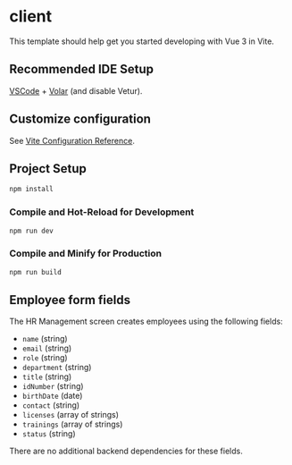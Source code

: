 # client

This template should help get you started developing with Vue 3 in Vite.

## Recommended IDE Setup

[VSCode](https://code.visualstudio.com/) + [Volar](https://marketplace.visualstudio.com/items?itemName=Vue.volar) (and disable Vetur).

## Customize configuration

See [Vite Configuration Reference](https://vite.dev/config/).

## Project Setup

```sh
npm install
```

### Compile and Hot-Reload for Development

```sh
npm run dev
```

### Compile and Minify for Production

```sh
npm run build
```

## Employee form fields

The HR Management screen creates employees using the following fields:

- `name` (string)
- `email` (string)
- `role` (string)
- `department` (string)
- `title` (string)
- `idNumber` (string)
- `birthDate` (date)
- `contact` (string)
- `licenses` (array of strings)
- `trainings` (array of strings)
- `status` (string)

There are no additional backend dependencies for these fields.
